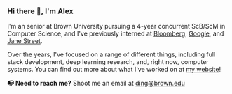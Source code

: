 ### Hi there 👋, I'm Alex

I'm an senior at Brown University pursuing a 4-year concurrent ScB/ScM in Computer Science, and I've previously interned at [Bloomberg](https://www.bloomberg.com/company/what-we-do/), [Google](https://about.google/), and [Jane Street](https://www.janestreet.com/).

Over the years, I've focused on a range of different things, including full stack development, deep learning research, and, right now, computer systems.
You can find out more about what I've worked on at [my website](https://alexding.me)!

<b>📭 Need to reach me?</b> Shoot me an email at [ding@brown.edu](mailto:ding@brown.edu)
